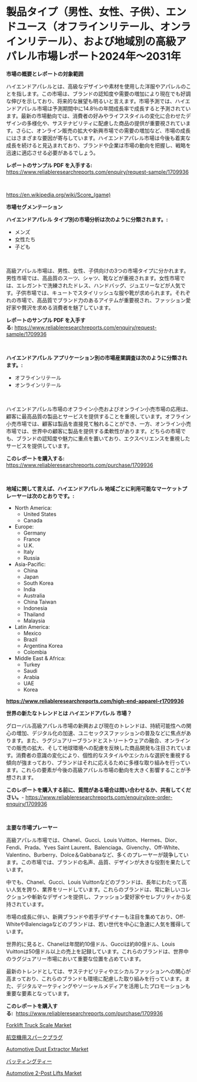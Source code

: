 <p><h1>製品タイプ（男性、女性、子供）、エンドユース（オフラインリテール、オンラインリテール）、および地域別の高級アパレル市場レポート2024年〜2031年</h1></p><p><strong>市場の概要とレポートの対象範囲</strong></p>
<p><p>ハイエンドアパレルとは、高級なデザインや素材を使用した洋服やアパレルのことを指します。この市場は、ブランドの認知度や需要の増加により現在でも好調な伸びを示しており、将来的な展望も明るいと言えます。市場予測では、ハイエンドアパレル市場は予測期間中に14.8％の年間成長率で成長すると予測されています。最新の市場動向では、消費者の好みやライフスタイルの変化に合わせたデザインの多様化や、サステナビリティに配慮した商品の提供が重要視されています。さらに、オンライン販売の拡大や新興市場での需要の増加など、市場の成長にはさまざまな要因が寄与しています。ハイエンドアパレル市場は今後も着実な成長を続けると見込まれており、ブランドや企業は市場の動向を把握し、戦略を迅速に適応させる必要があるでしょう。</p></p>
<p><strong>レポートのサンプル PDF を入手する:</strong> <a href="https://www.reliableresearchreports.com/enquiry/request-sample/1709936">https://www.reliableresearchreports.com/enquiry/request-sample/1709936</a></p>
<p>&nbsp;</p>
<p><a href="https://en.wikipedia.org/wiki/Score_(game)">https://en.wikipedia.org/wiki/Score_(game)</a></p>
<p><strong>市場セグメンテーション</strong></p>
<p><strong>ハイエンドアパレル タイプ別の市場分析は次のように分類されます。:</strong></p>
<p><ul><li>メンズ</li><li>女性たち</li><li>子ども</li></ul></p>
<p>&nbsp;</p>
<p><p>高級アパレル市場は、男性、女性、子供向けの3つの市場タイプに分かれます。男性市場では、高品質のスーツ、シャツ、靴などが重視されます。女性市場では、エレガントで洗練されたドレス、ハンドバッグ、ジュエリーなどが人気です。子供市場では、キュートでスタイリッシュな服や靴が求められます。それぞれの市場で、高品質でブランド力のあるアイテムが重要視され、ファッション愛好家や贅沢を求める消費者を魅了しています。</p></p>
<p><strong>レポートのサンプル PDF を入手する:</strong>&nbsp;<a href="https://www.reliableresearchreports.com/enquiry/request-sample/1709936">https://www.reliableresearchreports.com/enquiry/request-sample/1709936</a></p>
<p>&nbsp;</p>
<p><strong> ハイエンドアパレル アプリケーション別の市場産業調査は次のように分類されます。:</strong></p>
<p><ul><li>オフラインリテール</li><li>オンラインリテール</li></ul></p>
<p>&nbsp;</p>
<p><p>ハイエンドアパレル市場のオフライン小売およびオンライン小売市場の応用は、顧客に最高品質の製品とサービスを提供することを重視しています。オフライン小売市場では、顧客は製品を直接見て触れることができ、一方、オンライン小売市場では、世界中の顧客に製品を提供する柔軟性があります。どちらの市場でも、ブランドの認知度や魅力に重点を置いており、エクスペリエンスを重視したサービスを提供しています。</p></p>
<p><strong>このレポートを購入する:</strong>&nbsp; <a href="https://www.reliableresearchreports.com/purchase/1709936">https://www.reliableresearchreports.com/purchase/1709936</a></p>
<p>&nbsp;</p>
<p><strong>地域に関して言えば、ハイエンドアパレル 地域ごとに利用可能なマーケットプレーヤーは次のとおりです。:</strong></p>
<p><ul>
    <li>
        North America:
        <ul>
            <li>United States</li>
            <li>Canada</li>
        </ul>
    </li>
    <li>
        Europe:
        <ul>
            <li>Germany</li>
            <li>France</li>
            <li>U.K.</li>
            <li>Italy</li>
            <li>Russia</li>
        </ul>
    </li>
    <li>
        Asia-Pacific:
        <ul>
            <li>China</li>
            <li>Japan</li>
            <li>South Korea</li>
            <li>India</li>
            <li>Australia</li>
            <li>China Taiwan</li>
            <li>Indonesia</li>
            <li>Thailand</li>
            <li>Malaysia</li>
        </ul>
    </li>
    <li>
        Latin America:
        <ul>
            <li>Mexico</li>
            <li>Brazil</li>
            <li>Argentina Korea</li>
            <li>Colombia</li>
        </ul>
    </li>
    <li>
        Middle East & Africa:
        <ul>
            <li>Turkey</li>
            <li>Saudi</li>
            <li>Arabia</li>
            <li>UAE</li>
            <li>Korea</li>
        </ul>
    </li>
    </ul></p>
<p><strong><a href="https://www.reliableresearchreports.com/high-end-apparel-r1709936">https://www.reliableresearchreports.com/high-end-apparel-r1709936</a></strong>&nbsp;</p>
<p><strong>世界の新たなトレンドとは ハイエンドアパレル 市場？</strong></p>
<p><p>グローバル高級アパレル市場の新興および現在のトレンドは、持続可能性への関心の増加、デジタル化の加速、ユニセックスファッションの普及などに焦点があります。また、ラグジュアリーブランドとストリートウェアの融合、オンラインでの販売の拡大、そして地球環境への配慮を反映した商品開発も注目されています。消費者の意識の変化により、個性的なスタイルやエシカルな選択を重視する傾向が強まっており、ブランドはそれに応えるために多様な取り組みを行っています。これらの要素が今後の高級アパレル市場の動向を大きく影響することが予想されます。</p></p>
<p><strong>このレポートを購入する前に、質問がある場合は問い合わせるか、共有してください。</strong>- <a href="https://www.reliableresearchreports.com/enquiry/pre-order-enquiry/1709936">https://www.reliableresearchreports.com/enquiry/pre-order-enquiry/1709936</a></p>
<p>&nbsp;</p>
<p><strong>主要な市場プレーヤー</strong></p>
<p><p>高級アパレル市場では、Chanel、Gucci、Louis Vuitton、Hermes、Dior、Fendi、Prada、Yves Saint Laurent、Balenciaga、Givenchy、Off-White、Valentino、Burberry、Dolce＆Gabbanaなど、多くのプレーヤーが競争しています。この市場では、ブランドの名声、品質、デザインが大きな役割を果たしています。</p><p>中でも、Chanel、Gucci、Louis Vuittonなどのブランドは、長年にわたって高い人気を誇り、業界をリードしています。これらのブランドは、常に新しいコレクションや斬新なデザインを提供し、ファッション愛好家やセレブリティから支持されています。</p><p>市場の成長に伴い、新興ブランドや若手デザイナーも注目を集めており、Off-WhiteやBalenciagaなどのブランドは、若い世代を中心に急速に人気を獲得しています。</p><p>世界的に見ると、Chanelは年間約10億ドル、Gucciは約80億ドル、Louis Vuittonは50億ドル以上の売上を記録しています。これらのブランドは、世界中のラグジュアリー市場において重要な位置を占めています。</p><p>最新のトレンドとしては、サステナビリティやエシカルファッションへの関心が高まっており、これらのブランドも環境に配慮した取り組みを行っています。また、デジタルマーケティングやソーシャルメディアを活用したプロモーションも重要な要素となっています。</p></p>
<p><strong>このレポートを購入する:</strong>&nbsp;&nbsp;<a href="https://www.reliableresearchreports.com/purchase/1709936">https://www.reliableresearchreports.com/purchase/1709936</a></p>
<p><p><a href="https://issuu.com/reportprime-2/docs/forklift-truck-scale-market-size-2030.pptx">Forklift Truck Scale Market</a></p><p><a href="https://github.com/zjkmgcs938405/Market-Research-Report-List-3/blob/main/5618594167914.md">航空機用スパークプラグ</a></p><p><a href="https://github.com/Gilanghao0/Market-Research-Report-List-1/blob/main/automotive-dust-extractor-market.md">Automotive Dust Extractor Market</a></p><p><a href="https://github.com/roulaayoub-saad/Market-Research-Report-List-2/blob/main/8003566167915.md">バッティングティー</a></p><p><a href="https://github.com/lukmanduiky01/Market-Research-Report-List-1/blob/main/automotive-2-post-lifts-market.md">Automotive 2-Post Lifts Market</a></p></p>